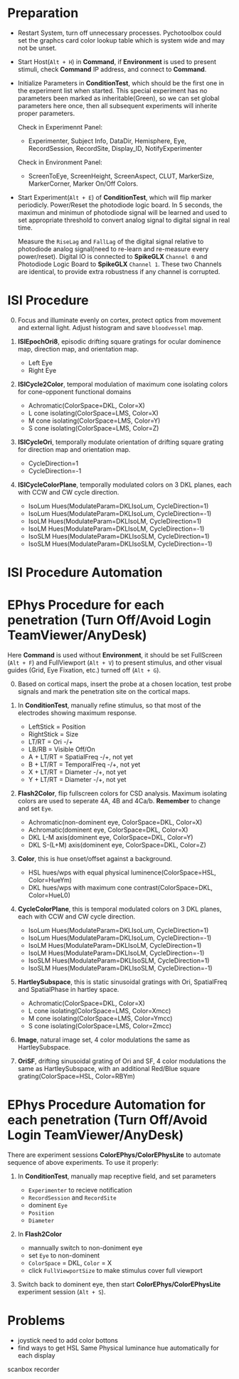 # Preparation

- Restart System, turn off unnecessary processes. Pychotoolbox could set the graphcs card color lookup table which is system wide and may not be unset.

- Start Host(`Alt + H`) in **Command**, if **Environment** is used to present stimuli, check **Command** IP address, and connect to **Command**.

- Initialize Parameters in **ConditionTest**, which should be the first one in the experiment list when started. This special experiment has no parameters been marked as inheritable(Green), so we can set global parameters here once, then all subsequent experiments will inherite proper parameters. 

  Check in Experimennt Panel:
    - Experimenter, Subject Info, DataDir, Hemisphere, Eye,  RecordSession, RecordSite, Display_ID, NotifyExperimenter

  Check in Environment Panel:
    - ScreenToEye, ScreenHeight, ScreenAspect, CLUT, MarkerSize, MarkerCorner, Marker On/Off Colors.

- Start Experiment(`Alt + E`) of **ConditionTest**, which will flip marker periodicly. Power/Reset the photodiode logic board. In 5 seconds, the maximun and minimun of photodiode signal will be learned and used to set appropriate threshold to convert analog signal to digital signal in real time. 

  Measure the `RiseLag` and `FallLag` of the digital signal relative to photodiode analog signal(need to re-learn and re-measure every power/reset). Digital IO is connected to **SpikeGLX** `Channel 0` and Photodiode Logic Board to **SpikeGLX** `Channel 1`. These two Channels are identical, to provide extra robustness if any channel is corrupted.

# ISI Procedure

0. Focus and illuminate evenly on cortex, protect optics from movement and external light. Adjust histogram and save `bloodvessel` map.

0. **ISIEpochOri8**, episodic drifting square gratings for ocular dominence map, direction map, and orientation map.
    - Left Eye
    - Right Eye

0. **ISICycle2Color**, temporal modulation of maximum cone isolating colors for cone-opponent functional domains
    - Achromatic(ColorSpace=DKL, Color=X)
    - L cone isolating(ColorSpace=LMS, Color=X)
    - M cone isolating(ColorSpace=LMS, Color=Y)
    - S cone isolating(ColorSpace=LMS, Color=Z)

0. **ISICycleOri**, temporally modulate orientation of drifting square grating for direction map and orientation map.
    - CycleDirection=1
    - CycleDirection=-1

0. **ISICycleColorPlane**, temporally modulated colors on 3 DKL planes, each with CCW and CW cycle direction.
    - IsoLum Hues(ModulateParam=DKLIsoLum, CycleDirection=1)
    - IsoLum Hues(ModulateParam=DKLIsoLum, CycleDirection=-1)
    - IsoLM Hues(ModulateParam=DKLIsoLM, CycleDirection=1)
    - IsoLM Hues(ModulateParam=DKLIsoLM, CycleDirection=-1)
    - IsoSLM Hues(ModulateParam=DKLIsoSLM, CycleDirection=1)
    - IsoSLM Hues(ModulateParam=DKLIsoSLM, CycleDirection=-1)

# ISI Procedure Automation



# EPhys Procedure for each penetration (Turn Off/Avoid Login TeamViewer/AnyDesk)

Here **Command** is used without **Environment**, it should be set FullScreen (`Alt + F`) and FullViewport (`Alt + V`) to present stimulus, and other visual guides (Grid, Eye Fixation, etc.) turned off (`Alt + G`).

0. Based on cortical maps, insert the probe at a chosen location, test probe signals and mark the penetration site on the cortical maps.

0. In **ConditionTest**, manually refine stimulus, so that most of the electrodes showing maximum response.
    - LeftStick = Position
    - RightStick = Size
    - LT/RT = Ori -/+
    - LB/RB = Visible Off/On
    - A + LT/RT = SpatialFreq -/+, not yet
    - B + LT/RT = TemporalFreq -/+, not yet
    - X + LT/RT = Diameter -/+, not yet
    - Y + LT/RT = Diameter -/+, not yet

0. **Flash2Color**, flip fullscreen colors for CSD analysis. Maximum isolating colors are used to seperate 4A, 4B and 4Ca/b. **Remember** to change and set `Eye`.
    - Achromatic(non-dominent eye, ColorSpace=DKL, Color=X)
    - Achromatic(dominent eye, ColorSpace=DKL, Color=X)
    - DKL L-M axis(dominent eye, ColorSpace=DKL, Color=Y)
    - DKL S-(L+M) axis(dominent eye, ColorSpace=DKL, Color=Z) 

0. **Color**, this is hue onset/offset against a background.
    - HSL hues/wps with equal physical luminence(ColorSpace=HSL, Color=HueYm)
    - DKL hues/wps with maximum cone contrast(ColorSpace=DKL, Color=HueL0)

0. **CycleColorPlane**, this is temporal modulated colors on 3 DKL planes, each with CCW and CW cycle direction.
    - IsoLum Hues(ModulateParam=DKLIsoLum, CycleDirection=1)
    - IsoLum Hues(ModulateParam=DKLIsoLum, CycleDirection=-1)
    - IsoLM Hues(ModulateParam=DKLIsoLM, CycleDirection=1)
    - IsoLM Hues(ModulateParam=DKLIsoLM, CycleDirection=-1)
    - IsoSLM Hues(ModulateParam=DKLIsoSLM, CycleDirection=1)
    - IsoSLM Hues(ModulateParam=DKLIsoSLM, CycleDirection=-1)

0. **HartleySubspace**, this is static sinusoidal gratings with Ori, SpatialFreq and SpatialPhase in hartley space.
    - Achromatic(ColorSpace=DKL, Color=X)
    - L cone isolating(ColorSpace=LMS, Color=Xmcc)
    - M cone isolating(ColorSpace=LMS, Color=Ymcc)
    - S cone isolating(ColorSpace=LMS, Color=Zmcc)

0. **Image**, natural image set, 4 color modulations the same as HartleySubspace.

0. **OriSF**, drifting sinusoidal grating of Ori and SF, 4 color modulations the same as HartleySubspace, with an additional Red/Blue square grating(ColorSpace=HSL, Color=RBYm)

# EPhys Procedure Automation for each penetration (Turn Off/Avoid Login TeamViewer/AnyDesk)

There are experiment sessions **ColorEPhys/ColorEPhysLite** to automate sequence of above experiments. To use it properly:

1. In **ConditionTest**, manually map receptive field, and set parameters
    - `Experimenter` to recieve notification
    - `RecordSession` and `RecordSite`
    - dominent `Eye`
    - `Position`
    - `Diameter`

0. In **Flash2Color**
    - mannually switch to non-doniment eye
    - set `Eye` to non-dominent
    - `ColorSpace` = DKL, `Color` = X
    - click `FullViewportSize` to make stimulus cover full viewport 

0. Switch back to dominent eye, then start **ColorEPhys/ColorEPhysLite** experiment session (`Alt + S`).

# Problems
- joystick need to add color bottons
- find ways to get HSL Same Physical luminance hue automatically for each display



scanbox recorder
